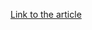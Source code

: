 [Link to the article](https://databreachtoday.com/blogs/darkside-ransomware-gang-launches-affiliate-program-p-2968)

